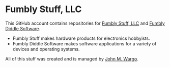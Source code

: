 # Fumbly Stuff, LLC

This GitHub account contains repositories for [Fumbly Stuff, LLC](http://fumblystuff.com) and [Fumbly Diddle Software](https://fumblydiddle.com).

+ Fumbly Stuff makes hardware products for electronics hobbyists.
+ Fumbly Diddle Software makes software applications for a variety of devices and operating systems.

All of this stuff was created and is managed by [John M. Wargo](https://github.com/johnwargo).